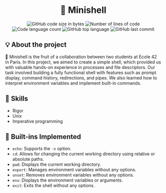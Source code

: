 <h1 align="center">
	🚀 Minishell
</h1>

<p align="center">
	<img alt="GitHub code size in bytes" src="https://img.shields.io/github/languages/code-size/JBVer/Minishell?color=lightblue" />
	<img alt="Number of lines of code" src="https://tokei.rs/b1/github/JBVer/Minishell?category=code" />
	<img alt="Code language count" src="https://img.shields.io/github/languages/count/JBVer/Minishell?color=yellow" />
	<img alt="GitHub top language" src="https://img.shields.io/github/languages/top/JBVer/Minishell?color=blue" />
	<img alt="GitHub last commit" src="https://img.shields.io/github/last-commit/JBVer/Minishell?color=green" />
</p>

## 💡 About the project

🚀 Minishell is the fruit of a collaboration between two students at Ecole 42 in Paris. In this project, we aimed to create a simple shell, which provided us with valuable hands-on experience in processes and file descriptors. Our task involved building a fully functional shell with features such as prompt display, command history, redirections, and pipes. We also learned how to interpret environment variables and implement built-in commands.

## 🔦 Skills
* Rigor
* Unix
* Imperative programming

## 🔌 Built-ins Implemented
- `echo`: Supports the `-n` option.
- `cd`: Allows for changing the current working directory using relative or absolute paths.
- `pwd`: Displays the current working directory.
- `export`: Manages environment variables without any options.
- `unset`: Removes environment variables without any options.
- `env`: Displays the environment variables or arguments.
- `exit`: Exits the shell without any options.
